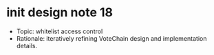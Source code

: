 # init design note 18

- Topic: whitelist access control
- Rationale: iteratively refining VoteChain design and implementation details.
